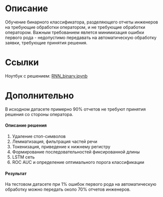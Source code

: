 # Описание
Обучение бинарного классификатора, разделяющего отчеты инженеров на требующие обработки оператором, и не требующие обработки оператором. Важным требованием явлется минимизация ошибки первого рода - недопустимо передавать на автоматическую обработку заявки, требующие принятия решения.

# Ссылки
Ноутбук с решением: [RNN_binary.ipynb](https://bitbucket.org/zosimovaa/work-orders-classification/src/master/RNN_binary.ipynb?viewer=nbviewer)


# Дополнительно
В исходном датасете примерно 90% отчетов не требуют принятия решения со стороны оператора.

#### Описание решения
1. Удаление стоп-символов
2. Лемматизация, фильтрация частей речи
3. Токенизация, приведение к нижнему регистру
4. Формирование последовательностей фиксированной длины
5. LSTM сеть
6. ROC AUC и определение оптимального порога классификации

#### Результат
На тестовом датасете при 1% ошибок первого рода на автоматическую обработку можно передать около 70% отчетов инженеров.